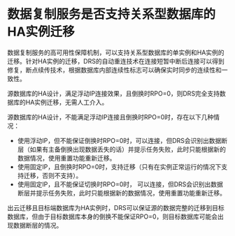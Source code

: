 # 数据复制服务是否支持关系型数据库的HA实例迁移<a name="drs_01_0105"></a>

数据复制服务的高可用性保障机制，可以支持关系型数据库的单实例和HA实例的迁移。针对HA实例的迁移，DRS的自动重连技术在连接短暂中断后连接可以得到修复，断点续传技术，根据数据库内部连续性标志可以确保实时同步的连续性和一致性。

源数据库的HA设计，满足浮动IP连接效果，且倒换时RPO=0，则DRS完全支持数据库的HA实例迁移，无需人工介入。

源数据库的HA设计，不能满足浮动IP连接且倒换时RPO=0时，存在以下几种情况：

-   使用浮动IP，但不能保证倒换时RPO=0时，可以连接，但DRS会识别出数据断层（如果有主备倒换出现数据丢失的话）并提示任务失败，此时只能根据新的数据情况，使用重置功能重新迁移。
-   使用固定IP，且倒换时RPO=0时，支持迁移（只有在实例正常运行的情况下支持迁移，否则不支持）。
-   使用固定IP，且不能保证切换时RPO=0时， 可以连接，但DRS会识别出数据断层并提示任务失败，此时只能根据新的数据情况，使用重置功能重新迁移。

出云迁移且目标端数据库为HA实例时，DRS可以保证源的数据完整的迁移到目标数据库，但由于目标数据库本身的倒换不能保证RPO=0，则目标数据库可能会出现数据断层的情况。


